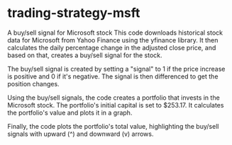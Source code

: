 # trading-strategy-msft
A buy/sell signal for Microsoft stock
This code downloads historical stock data for Microsoft from Yahoo Finance using the yfinance library. It then calculates the daily percentage change in the adjusted close price, and based on that, creates a buy/sell signal for the stock.

The buy/sell signal is created by setting a "signal" to 1 if the price increase is positive and 0 if it's negative. The signal is then differenced to get the position changes.

Using the buy/sell signals, the code creates a portfolio that invests in the Microsoft stock. The portfolio's initial capital is set to $253.17. It calculates the portfolio's value and plots it in a graph.

Finally, the code plots the portfolio's total value, highlighting the buy/sell signals with upward (^) and downward (v) arrows.
